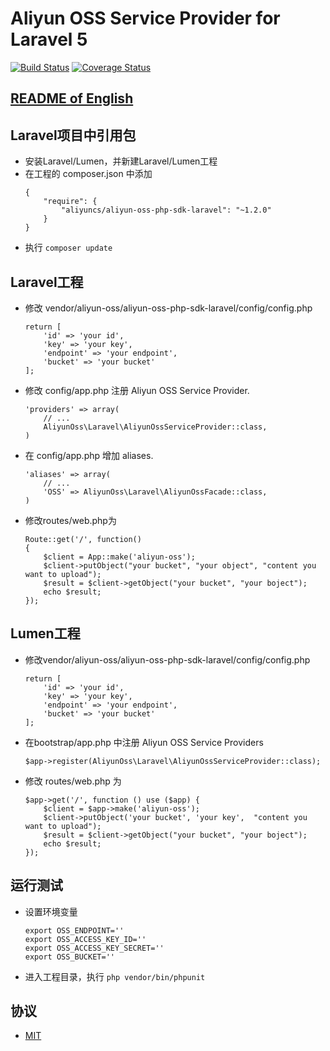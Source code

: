 # Aliyun OSS Service Provider for Laravel 5

[![Build Status](https://travis-ci.org/aliyun/aliyun-oss-php-sdk-laravel.svg?branch=master)](https://travis-ci.org/aliyun/aliyun-oss-php-sdk-laravel)
[![Coverage Status](https://coveralls.io/repos/github/aliyun/aliyun-oss-php-sdk-laravel/badge.svg?branch=master)](https://coveralls.io/github/aliyun/aliyun-oss-php-sdk-laravel?branch=master)

## [README of English](https://github.com/aliyun/aliyun-oss-php-sdk-laravel/blob/master/README.md)

## Laravel项目中引用包

- 安装Laravel/Lumen，并新建Laravel/Lumen工程
- 在工程的 composer.json 中添加
    ```
    {
        "require": {
            "aliyuncs/aliyun-oss-php-sdk-laravel": "~1.2.0"
        }
    }
    ```
- 执行 `composer update`


## Laravel工程
- 修改 vendor/aliyun-oss/aliyun-oss-php-sdk-laravel/config/config.php
    ```
    return [
        'id' => 'your id',
        'key' => 'your key',
        'endpoint' => 'your endpoint',
        'bucket' => 'your bucket'
    ];
    ```
- 修改 config/app.php 注册 Aliyun OSS Service Provider.
    ```
    'providers' => array(
        // ...
        AliyunOss\Laravel\AliyunOssServiceProvider::class,
    )
    ```
- 在 config/app.php 增加 aliases.
    ```
    'aliases' => array(
        // ...
        'OSS' => AliyunOss\Laravel\AliyunOssFacade::class,
    )
    ```
- 修改routes/web.php为
    ```
    Route::get('/', function()
    {
        $client = App::make('aliyun-oss');
        $client->putObject("your bucket", "your object", "content you want to upload");
        $result = $client->getObject("your bucket", "your boject");
        echo $result;
    });
    ```

## Lumen工程

- 修改vendor/aliyun-oss/aliyun-oss-php-sdk-laravel/config/config.php
    ```
    return [
        'id' => 'your id',
        'key' => 'your key',
        'endpoint' => 'your endpoint',
        'bucket' => 'your bucket'
    ];
    ```
- 在bootstrap/app.php 中注册 Aliyun OSS Service Providers
    ```
    $app->register(AliyunOss\Laravel\AliyunOssServiceProvider::class);
    ```

- 修改 routes/web.php 为
    ```
    $app->get('/', function () use ($app) {
        $client = $app->make('aliyun-oss');
        $client->putObject('your bucket', 'your key',  "content you want to upload");
        $result = $client->getObject("your bucket", "your boject");
        echo $result;
    });
    ```

## 运行测试
- 设置环境变量
    ```
    export OSS_ENDPOINT=''
    export OSS_ACCESS_KEY_ID=''
    export OSS_ACCESS_KEY_SECRET=''
    export OSS_BUCKET=''
    ```

- 进入工程目录，执行 `php vendor/bin/phpunit`

## 协议
- [MIT](https://github.com/aliyun/aliyun-oss-php-sdk-laravel/blob/master/LICENSE.md)
